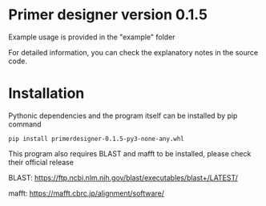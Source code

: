 # Primer designer version 0.1.5

Example usage is provided in the "example" folder

For detailed information, you can check the explanatory notes in the source code.

# Installation

Pythonic dependencies and the program itself can be installed by pip command

```
pip install primerdesigner-0.1.5-py3-none-any.whl
```

This program also requires BLAST and mafft to be installed, please check their official release

BLAST: https://ftp.ncbi.nlm.nih.gov/blast/executables/blast+/LATEST/

mafft: https://mafft.cbrc.jp/alignment/software/


